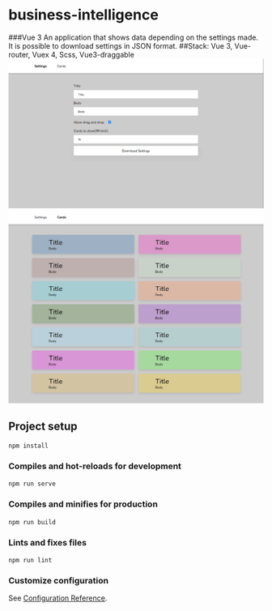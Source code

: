 # business-intelligence
###Vue 3 An application that shows data depending on the settings made. It is possible to download settings in JSON format. 
##Stack: Vue 3, Vue-router, Vuex 4, Scss, Vue3-draggable
![alt text](/src/assets/img.png)
![alt text](/src/assets/img_1.png)
## Project setup
```
npm install
```

### Compiles and hot-reloads for development
```
npm run serve
```

### Compiles and minifies for production
```
npm run build
```

### Lints and fixes files
```
npm run lint
```

### Customize configuration
See [Configuration Reference](https://cli.vuejs.org/config/).
